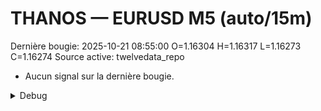 # THANOS — EURUSD M5 (auto/15m)
Dernière bougie: 2025-10-21 08:55:00  O=1.16304  H=1.16317  L=1.16273  C=1.16274
Source active: twelvedata_repo

- Aucun signal sur la dernière bougie.

<details><summary>Debug</summary>

- TD_API_KEY manquant.

</details>